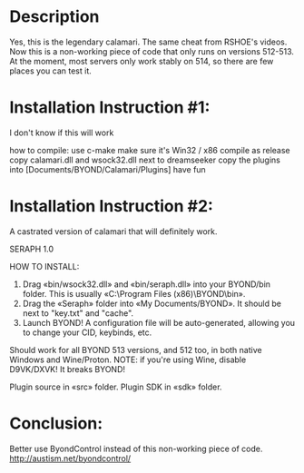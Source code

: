 # Description
Yes, this is the legendary calamari. The same cheat from RSHOE's videos. Now this is a non-working piece of code that only runs on versions 512-513. At the moment, most servers only work stably on 514, so there are few places you can test it.


# Installation Instruction #1:
I don't know if this will work

how to compile:
 use c-make
 make sure it's Win32 / x86
 compile as release
 copy calamari.dll and wsock32.dll next to dreamseeker
 copy the plugins into [Documents/BYOND/Calamari/Plugins]
 have fun

# Installation Instruction #2:
 A castrated version of calamari that will definitely work.
 
 SERAPH 1.0

HOW TO INSTALL:
 1. Drag «bin/wsock32.dll» and «bin/seraph.dll» into your BYOND/bin folder. This is usually «C:\Program Files (x86)\BYOND\bin».
 2. Drag the «Seraph» folder into «My Documents/BYOND». It should be next to "key.txt" and "cache".
 3. Launch BYOND! A configuration file will be auto-generated, allowing you to change your CID, keybinds, etc.

Should work for all BYOND 513 versions, and 512 too, in both native Windows and Wine/Proton.
	NOTE: if you're using Wine, disable D9VK/DXVK! It breaks BYOND!

Plugin source in «src» folder.
Plugin SDK in «sdk» folder.


# Conclusion:
Better use ByondControl instead of this non-working piece of code.
http://austism.net/byondcontrol/
